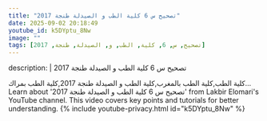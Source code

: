```yaml
---
title: "تصحيح س 6 كلية الطب و الصيدلة طنجة 2017"
date: 2025-09-02 20:18:49 
youtube_id: k5DYptu_8Nw
image: ""
tags: [تصحيح, س, 6, كلية, الطب, و, الصيدلة, طنجة, 2017]
---
```

description: |
  تصحيح س 6 كلية الطب و الصيدلة طنجة 2017
  
  
  كلية الطب,كلية الطب بالمغرب,كلية الطب و الصيدلة طنجة 2017,كلية الطب بمراك...
  Learn about 'تصحيح س 6 كلية الطب و الصيدلة طنجة 2017' from Lakbir Elomari's YouTube channel. This video covers key points and tutorials for better understanding.
{% include youtube-privacy.html id="k5DYptu_8Nw" %}
